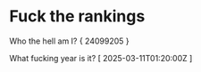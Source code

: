 # Fuck the rankings

Who the hell am I?
{ 24099205 }

What fucking year is it?
[ 2025-03-11T01:20:00Z ]
